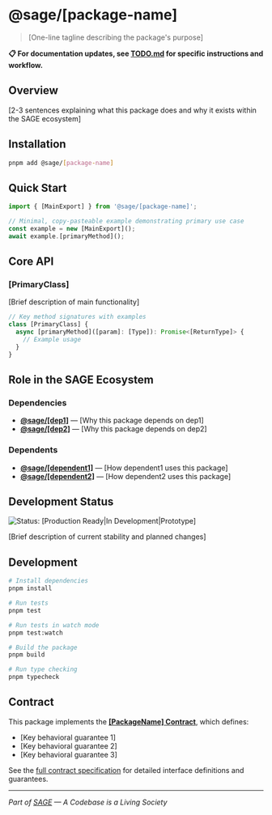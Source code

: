 # @sage/[package-name]

> [One-line tagline describing the package's purpose]

**📋 For documentation updates, see [TODO.md](./TODO.md) for specific instructions and workflow.**

## Overview

[2-3 sentences explaining what this package does and why it exists within the SAGE ecosystem]

## Installation

```bash
pnpm add @sage/[package-name]
```

## Quick Start

```typescript
import { [MainExport] } from '@sage/[package-name]';

// Minimal, copy-pasteable example demonstrating primary use case
const example = new [MainExport]();
await example.[primaryMethod]();
```

## Core API

### [PrimaryClass]

[Brief description of main functionality]

```typescript
// Key method signatures with examples
class [PrimaryClass] {
  async [primaryMethod]([param]: [Type]): Promise<[ReturnType]> {
    // Example usage
  }
}
```

## Role in the SAGE Ecosystem

### Dependencies
- **[@sage/[dep1]](../[dep1]/README.md)** — [Why this package depends on dep1]
- **[@sage/[dep2]](../[dep2]/README.md)** — [Why this package depends on dep2]

### Dependents  
- **[@sage/[dependent1]](../[dependent1]/README.md)** — [How dependent1 uses this package]
- **[@sage/[dependent2]](../[dependent2]/README.md)** — [How dependent2 uses this package]

## Development Status

![Status: [Production Ready|In Development|Prototype]](https://img.shields.io/badge/Status-[Status]-[color])

[Brief description of current stability and planned changes]

## Development

```bash
# Install dependencies
pnpm install

# Run tests
pnpm test

# Run tests in watch mode  
pnpm test:watch

# Build the package
pnpm build

# Run type checking
pnpm typecheck
```

## Contract

This package implements the **[[PackageName] Contract](./CONTRACT.md)**, which defines:
- [Key behavioral guarantee 1]
- [Key behavioral guarantee 2] 
- [Key behavioral guarantee 3]

See the [full contract specification](./CONTRACT.md) for detailed interface definitions and guarantees.

---

*Part of [SAGE](../../README.md) — A Codebase is a Living Society*
